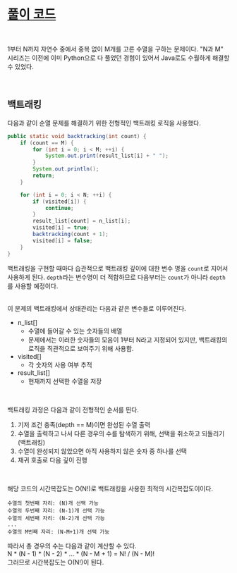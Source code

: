 # [풀이 코드](./BOJ_S3_15649.java)

<br>

1부터 N까지 자연수 중에서 중복 없이 M개를 고른 수열을 구하는 문제이다. "N과 M" 시리즈는 이전에 이미 Python으로 다 풀었던 경험이 있어서 Java로도 수월하게 해결할 수 있었다.

<br>

## 백트래킹

다음과 같이 순열 문제를 해결하기 위한 전형적인 백트래킹 로직을 사용했다.

```java
public static void backtracking(int count) {
    if (count == M) {
        for (int i = 0; i < M; ++i) {
            System.out.print(result_list[i] + " ");
        }
        System.out.println();
        return;
    }

    for (int i = 0; i < N; ++i) {
        if (visited[i]) {
            continue;
        }
        result_list[count] = n_list[i];
        visited[i] = true;
        backtracking(count + 1);
        visited[i] = false;
    }
}
```

백트래킹을 구현할 때마다 습관적으로 백트래킹 깊이에 대한 변수 명을 `count`로 지어서 사용하게 된다. `depth`라는 변수명이 더 적합하므로 다음부터는 `count`가 아니라 `depth`를 사용할 예정이다.

<br>
이 문제의 백트래킹에서 상태관리는 다음과 같은 변수들로 이루어진다.

- n_list[]
  - 수열에 들어갈 수 있는 숫자들의 배열
  - 문제에서는 이러한 숫자들의 모음이 1부터 N라고 지정되어 있지만, 백트래킹의 로직을 직관적으로 보여주기 위해 사용함.
- visited[]
  - 각 숫자의 사용 여부 추적
- result_list[]
  - 현재까지 선택한 수열을 저장

<br>

백트래킹 과정은 다음과 같이 전형적인 순서를 띈다.

1. 기저 조건 충족(depth == M)이면 완성된 수열 출력
2. 수열을 출력하고 나서 다른 경우의 수를 탐색하기 위해, 선택을 취소하고 되돌리기(백트래킹)
3. 수열이 완성되지 않았으면 아직 사용하지 않은 숫자 중 하나를 선택
4. 재귀 호출로 다음 깊이 진행

<br>

해당 코드의 시간복잡도는 O(N!)로 백트래킹을 사용한 최적의 시간복잡도이이다. <br>

```text
수열의 첫번째 자리: (N)개 선택 가능
수열의 두번째 자리: (N-1)개 선택 가능
수열의 세번째 자리: (N-2)개 선택 가능
...
수열의 M번째 자리: (N-M+1)개 선택 가능
```

따라서 총 경우의 수는 다음과 같이 계산할 수 있다. <br>
N \* (N - 1) \* (N - 2) \* ... \* (N - M + 1) = N! / (N - M)! <br>
그러므로 시간복잡도는 O(N!)이 된다.
<br>
